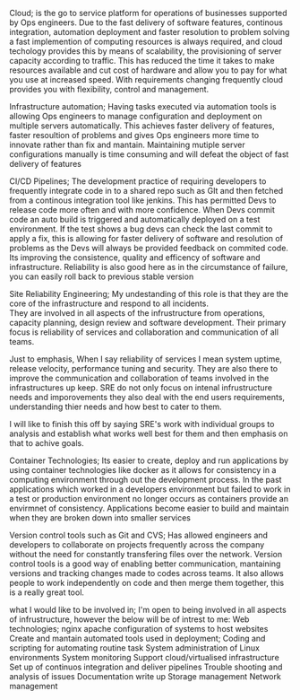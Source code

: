 Cloud; is the go to service platform for operations of businesses supported by Ops engineers. 
Due to the fast delivery of software features, continous integration, automation deployment and faster resolution to problem solving a fast implemention of computing resources is always required, and cloud techology provides this by means of scalability, the provisioning of server capacity according to traffic.
This has reduced the time it takes to make resources available and cut cost of hardware and allow you to pay for what you use at increased speed.
With requirements changing frequently cloud provides you with flexibility, control and management.

Infrastructure automation; Having tasks executed via automation tools is allowing Ops engineers to manage configuration and deployment on multiple servers automatically. 
This achieves faster delivery of features, faster resoultion of problems and gives Ops engineers more time to innovate rather than fix and mantain. 
Maintaining mutiple server configurations manually is time consuming and will defeat the object of fast delivery of features

CI/CD Pipelines; The development practice of requiring developers to frequently integrate code in to a shared repo such as GIt and then fetched from a continous integration tool like jenkins.
This has permitted Devs to release code more often and with more confidence.
When Devs commit code an auto build is triggered and automatically deployed on a test environment.
If the test shows a bug devs can check the last commit to apply a fix, this is allowing for faster delivery of software and resolution of problems as the Devs will always be provided feedback on commited code.
Its improving the consistence, quality and efficency of software and infrastructure. 
Reliability is also good here as in the circumstance of failure, you can easily roll back to previous stable version

Site Reliability Engineering; My undestanding of this role is that they are the core of the infrastructure and respond to all incidents.  
They are involved in all aspects of the infrustructure from operations, capacity planning, design review and software development.
Their primary focus is reliability of services and collaboration and communication of all teams. 

Just to emphasis, When I say reliability of services I mean system uptime, release velocity, performance tuning and security.
They are also there to improve the communication and collaboration of teams involved in the infrastructures up keep.
SRE do not only focus on intenal infrustructure needs and imporovements they also deal with the end users requirements, understanding thier needs and how best to cater to them.

I will like to finish this off by saying SRE's work with individual groups to analysis and establish what works well best for them and then emphasis on that to achive goals. 

Container Technologies; Its easier to create, deploy and run applications by using container technologies like docker as it allows for consistency in a computing environment through out the development process.
In the past applications which worked in a developers environment but failed to work in a test or production environment
no longer occurs as containers provide an envirmnet of consistency.
Applications become easier to build and maintain when they are broken down into smaller services


Version control tools such as Git and CVS;
Has allowed engineers and developers to collaborate on projects frequently across the company without the need for constantly transfering files over the network.
Version control tools is a good way of enabling better communication, mantaining versions and tracking changes made to codes across teams.
It also allows people to work independently on code and then merge them together, this is a really great tool.

what I would like to be involved in;
I'm open to being involved in all aspects of infrustructure, however the below will be of intrest to me:
Web technologies; nginx apache
configuration of systems to host websites
Create and mantain automated tools used in deployment;
Coding and scripting for automating routine task
System administration of Linux environments
System monitoring
Support cloud/virtualised infrastructure
Set up of continuos integration and deliver pipelines
Trouble shooting and analysis of issues
Documentation write up
Storage management
Network management 

